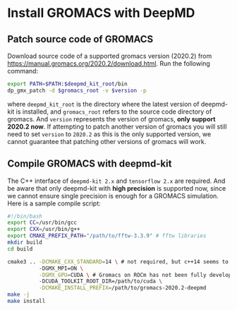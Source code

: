 # Install GROMACS with DeepMD
## Patch source code of GROMACS 
Download source code of a supported gromacs version (2020.2) from https://manual.gromacs.org/2020.2/download.html. Run the following command:
```bash
export PATH=$PATH:$deepmd_kit_root/bin
dp_gmx_patch -d $gromacs_root -v $version -p
```
where `deepmd_kit_root` is the directory where the latest version of deepmd-kit is installed, and `gromacs_root` refers to the source code directory of gromacs. And `version` represents the version of gromacs, **only support 2020.2 now**. If attempting to patch another version of gromacs you will still need to set `version` to `2020.2` as this is the only supported version, we cannot guarantee that patching other versions of gromacs will work.

<!-- ## Install C++ api of deepmd-kit and tensorflow
The C++ interface of `deepmd-kit 2.x` and `tensorflow 2.x` are required. -->
<!-- + Tips: C++ api of deepmd and TensorFlow could be easily installed from the deepmd-kit offline packages. But before using tensorflow, you need to manually change the protobuf package to [version 3.9.2](https://github.com/protocolbuffers/protobuf/releases/tag/v3.9.2) in `$deepmd_env_dir/include/google/protobuf` (the offline package will install a version of 3.14, which will cause incompatibility). Here `deepmd_env_dir` refers to the directory of conda environment created by the deepmd-kit offline packages.  -->

## Compile GROMACS with deepmd-kit
The C++ interface of `deepmd-kit 2.x` and `tensorflow 2.x` are required. And be aware that only deepmd-kit with **high precision** is supported now, since we cannot ensure single precision is enough for a GROMACS simulation. Here is a sample compile script:
```bash
#!/bin/bash
export CC=/usr/bin/gcc
export CXX=/usr/bin/g++
export CMAKE_PREFIX_PATH="/path/to/fftw-3.3.9" # fftw libraries
mkdir build
cd build

cmake3 .. -DCMAKE_CXX_STANDARD=14 \ # not required, but c++14 seems to be more compatible with higher version of tensorflow
          -DGMX_MPI=ON \
          -DGMX_GPU=CUDA \ # Gromacs on ROCm has not been fully developed yet
          -DCUDA_TOOLKIT_ROOT_DIR=/path/to/cuda \
          -DCMAKE_INSTALL_PREFIX=/path/to/gromacs-2020.2-deepmd
make -j
make install
```